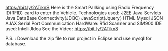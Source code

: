 https://bit.ly/2ATikn8
Here is the Smart Parking using Radio Frequency ID(RFID) card to enter the Vehicle.
Technologies used:
J2EE
Java Servlets
Java DataBase Connectivity(JDBC)
JavaScript(Jquery)
HTML
Mysql
JSON
AJAX
Serial Port Communication
HardWare: Rfid Scanner and SIM900
IDE used: IntelliJIdea
See the Video: https://bit.ly/2ATikn8

P.S. : Download the zip file to run project in Eclipse and use mysql for database.

